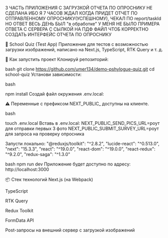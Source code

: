 3 ЧАСТЬ ПРИЛОЖЕНИЯ С ЗАГРУЗКОЙ ОТЧЕТА ПО ОПРОСНИКУ НЕ СДЕЛАНА ИБО Я 7 ЧАСОВ ЖДАЛ КОГДА ПРИДЕТ ОТЧЕТ ПО ОТПРАВЛЕННОМУ ОПРОСНИКУ(УСПЕШНОМУ), ЧЕКАЛ ПО report/taskId 
НО ОТВЕТ ВЕСЬ ДЕНЬ БЫЛ "в обработке"  У МЕНЯ НЕ БЫЛО ПРИМЕРА ОТВЕТА С СЕРВЕРА С СЫЛКОЙ НА ПДФ ФАЙЛ ЧТОБ КОРРЕКТНО СОЗДАТЬ ИНТЕРФЕЙС ОТЧЕТА ПО ОПРОСНИКУ

🧠 School Quiz (Test App)
Приложение для тестов с возможностью загрузки изображений, написано на Next.js, TypeScript, RTK Query и т. д.

🚀 Как запустить проект
Клонируй репозиторий:

bash
git clone https://github.com/umer134/demo-pshylogue-quiz.git
cd school-quiz
Установи зависимости:

bash

npm install
Создай файл окружения .env.local:

⚠️ Переменные с префиксом NEXT_PUBLIC_ доступны на клиенте.

bash

touch .env.local
Вставь в .env.local:
NEXT_PUBLIC_SEND_PICS_URL=роут для отправки первых 3 фото
NEXT_PUBLIC_SUBMIT_SURVEY_URL=роут для запроса на проверку опросника

Запусти локально:
"@reduxjs/toolkit": "^2.8.2",
    "lucide-react": "^0.513.0",
    "next": "15.3.3",
    "react": "^19.0.0",
    "react-dom": "^19.0.0",
    "react-redux": "^9.2.0",
    "redux-saga": "^1.3.0"

bash
npm run dev
Приложение будет доступно по адресу: http://localhost:3000

📦 Стек технологий
Next.js (на Webpack)

TypeScript

RTK Query

Redux Toolkit

FormData API

Post-запросы на внешний сервер с загрузкой изображений

